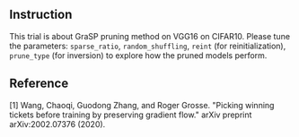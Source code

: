 ## Instruction

This trial is about GraSP pruning method on VGG16 on CIFAR10. Please tune the parameters: `sparse_ratio`, `random_shuffling`, `reint` (for reinitialization), `prune_type` (for inversion) to explore how the pruned models perform.

## Reference

[1] Wang, Chaoqi, Guodong Zhang, and Roger Grosse. "Picking winning tickets before training by preserving gradient flow." arXiv preprint arXiv:2002.07376 (2020).
